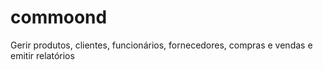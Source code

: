 # commoond
Gerir produtos, clientes, funcionários, fornecedores, compras e vendas e emitir relatórios
